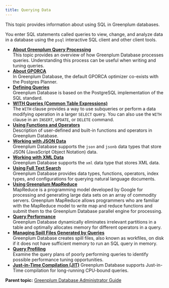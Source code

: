 ```yaml
---
title: Querying Data 
---
```


This topic provides information about using SQL in Greenplum databases.

You enter SQL statements called queries to view, change, and analyze data in a database using the `psql` interactive SQL client and other client tools.

-   **[About Greenplum Query Processing](../../query/topics/parallel-proc.html)**  
This topic provides an overview of how Greenplum Database processes queries. Understanding this process can be useful when writing and tuning queries.
-   **[About GPORCA](../../query/topics/query-piv-optimizer.html)**  
In Greenplum Database, the default GPORCA optimizer co-exists with the Postgres Planner.
-   **[Defining Queries](../../query/topics/defining-queries.html)**  
Greenplum Database is based on the PostgreSQL implementation of the SQL standard.
-   **[WITH Queries \(Common Table Expressions\)](../../query/topics/CTE-query.html)**  
The `WITH` clause provides a way to use subqueries or perform a data modifying operation in a larger `SELECT` query. You can also use the `WITH` clause in an `INSERT`, `UPDATE`, or `DELETE` command.
-   **[Using Functions and Operators](../../query/topics/functions-operators.html)**  
Description of user-defined and built-in functions and operators in Greenplum Database.
-   **[Working with JSON Data](../../query/topics/json-data.html)**  
Greenplum Database supports the `json` and `jsonb` data types that store JSON \(JavaScript Object Notation\) data.
-   **[Working with XML Data](../../query/topics/xml-data.html)**  
Greenplum Database supports the `xml` data type that stores XML data.
-   **[Using Full Text Search](../../textsearch/full-text-search.html)**  
Greenplum Database provides data types, functions, operators, index types, and configurations for querying natural language documents.
-   **[Using Greenplum MapReduce](../../query/topics/gp-mapreduce.html)**  
MapReduce is a programming model developed by Google for processing and generating large data sets on an array of commodity servers. Greenplum MapReduce allows programmers who are familiar with the MapReduce model to write map and reduce functions and submit them to the Greenplum Database parallel engine for processing.
-   **[Query Performance](../../query/topics/query-performance.html)**  
Greenplum Database dynamically eliminates irrelevant partitions in a table and optimally allocates memory for different operators in a query.
-   **[Managing Spill Files Generated by Queries](../../query/topics/spill-files.html)**  
Greenplum Database creates spill files, also known as workfiles, on disk if it does not have sufficient memory to run an SQL query in memory.
-   **[Query Profiling](../../query/topics/query-profiling.html)**  
Examine the query plans of poorly performing queries to identify possible performance tuning opportunities.
-   **[Just-in-Time Compilation (JIT)](../../query/topics/just-in-time.html)**
Greenplum Database supports Just-in-Time compilation for long-running CPU-bound queries.


**Parent topic:** [Greenplum Database Administrator Guide](../../admin_guide.html)

